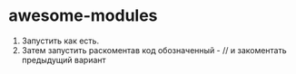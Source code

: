# awesome-modules

1) Запустить как есть.
2) Затем запустить раскоментав код обозначенный - //
и закоментать предыдущий вариант